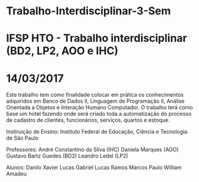 # Trabalho-Interdisciplinar-3-Sem
# IFSP HTO - Trabalho interdisciplinar (BD2, LP2, AOO e IHC)
# 14/03/2017

Este trabalho tem como finalidade colocar em prática os conhecimentos adquiridos em
Banco de Dados II, Linguagem de Programação II, Análise Orientada a Objetos e Interação
Humano Computador.
O trabalho terá como base um hotel fazendo onde será criado toda a automatização do 
processo de cadastro de clientes, funcionários, serviços, quartos e estoque.

Instiruição de Ensino: Instituto Federal de Educação, Ciência e Tecnologia de São Paulo

Professores: André Constantino da Silva (IHC)
             Daniela Marques (AOO)
             Gustavo Bartz Guedes (BD2)
             Leandro Ledel (LP2)
                          
Alunos: Danilo Xavier
        Lucas Gabriel
        Lucas Ramos
        Marcos Paulo
        William Amadeu
